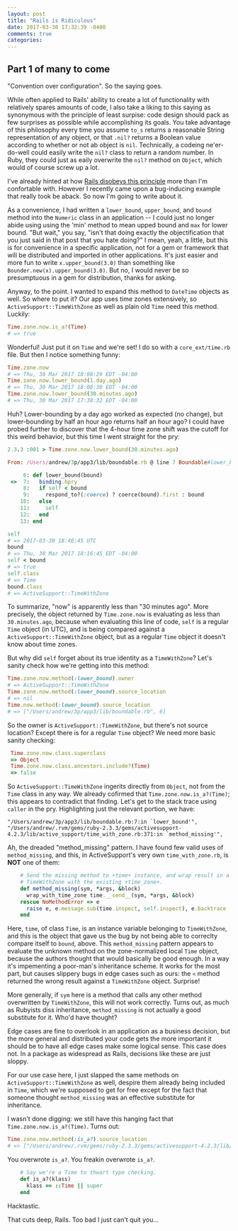 ```yaml
---
layout: post
title: "Rails is Ridiculous"
date: 2017-03-30 17:32:39 -0400
comments: true
categories: 
---
```


## Part 1 of many to come

"Convention over configuration". So the saying goes.

While often applied to Rails' ability to create a lot of functionality with relatively spares amounts of code, I also take a liking to this saying as synonymous with the principle of least surpise: code design should pack as few surprises as possible while accomplishing its goals. You take advantage of this philosophy every time you assume `to_s` returns a reasonable String representation of any object, or that `.nil?` returns a Boolean value according to whether or not ab object is `nil`. Technically, a codeing ne'er-do-well could easily write the `nil?` class to return a random number. In Ruby, they could just as eaily overwrite the `nil?` method on `Object`, which would of course screw up a lot.

I've already hinted at how [Rails disobeys this principle](/2016/07/28/objectification.html) more than I'm confortable with. However I recently came upon a bug-inducing example that really took be aback. So now I'm going to write about it.

As a convenience, I had written a `lower_bound`, `upper_bound`, and `bound` method into the `Numeric` class in an application -- I could just no longer abide using using the 'min' method to mean upped bound and `max` for lower bound. "But wait," you say, "isn't that doing exactly the objectification that you just said in that post that you hate doing?" I mean, yeah, a little, but this is for convenience in a specific application, not for a gem or framework that will be distributed and imported in other applications. It's just easier and more fun to write `x.upper_bound(3.0)` than something like `Bounder.new(x).upper_bound(3.0)`. But no, I would never be so presumptuous in a gem for distribution, thanks for asking.

Anyway, to the point. I wanted to expand this method to `DateTime` objects as well. So where to put it? Our app uses time zones extensively, so `ActiveSupport::TimeWithZone` as well as plain old `Time` need this method. Luckily:

```ruby
Time.zone.now.is_a?(Time)
# => true
```

Wonderful! Just put it on `Time` and we're set! I do so with a `core_ext/time.rb` file. But then I notice something funny:

```ruby
Time.zone.now
# => Thu, 30 Mar 2017 18:08:29 EDT -04:00
Time.zone.now.lower_bound(1.day.ago)
# => Thu, 30 Mar 2017 18:08:30 EDT -04:00
Time.zone.now.lower_bound(30.minutes.ago)
# => Thu, 30 Mar 2017 17:38:32 EDT -04:00
```

Huh? Lower-bounding by a day ago worked as expected (no change), but lower-bounding by half an hour ago returns half an hour ago? I could have probed further to discover that the 4-hour time zone shift was the cutoff for this weird behavior, but this time I went straight for the pry:

```ruby
2.3.3 :001 > Time.zone.now.lower_bound(30.minutes.ago)

From: /Users/andrew/3p/app3/lib/boundable.rb @ line 7 Boundable#lower_bound:

     6: def lower_bound(bound)
 =>  7:   binding.hpry
     8:   if self < bound
     9:     respond_to?(:coerce) ? coerce(bound).first : bound
    10:   else
    11:     self
    12:   end
    13: end

self
# => 2017-03-30 18:46:45 UTC
bound
# => Thu, 30 Mar 2017 18:16:45 EDT -04:00
self < bound
# => true
self.class
# => Time
bound.class
# => ActiveSupport::TimeWithZone
```

To summarize, "now" is apparently less than "30 minutes ago". More precisely, the object returned by `Time.zone.now` is evaluating as less than `30.minutes.ago`, because when evaluating this line of code, `self` is a regular `Time` object (in UTC), and is being compared against a `ActiveSupport::TimeWithZone` object, but as a regular `Time` object it doesn't know about time zones.

But why did `self` forget about its true identity as a `TimeWithZone`? Let's sanity check how we're getting into this method:

```ruby
Time.zone.now.method(:lower_bound).owner
# => ActiveSupport::TimeWithZone
Time.zone.now.method(:lower_bound).source_location
# => nil
Time.now.method(:lower_bound).source_location
# => ["/Users/andrew/3p/app3/lib/boundable.rb", 6]
```

 So the owner is `ActiveSupport::TimeWithZone`, but there's not source location? Except there is for a regular `Time` object? We need more basic sanity checking:

```ruby
 Time.zone.now.class.superclass
 => Object
 Time.zone.now.class.ancestors.include?(Time)
 => false
```

So `ActiveSupport::TimeWithZone` ingerits directly from `Object`, not from the `Time` class in any way. We already cofirmed that `Time.zone.now.is_a?(Time)`; this appears to contradict that finding. Let's get to the stack trace using `caller` in the pry. Highlighting just the relevant portion, we have:

```
"/Users/andrew/3p/app3/lib/boundable.rb:7:in `lower_bound'",
"/Users/andrew/.rvm/gems/ruby-2.3.3/gems/activesupport-4.2.3/lib/active_support/time_with_zone.rb:371:in `method_missing'",
```

Ah, the dreaded "method_missing" pattern. I have found few valid uses of `method_missing`, and this, in ActiveSupport's very own `time_with_zone.rb`, is **NOT** one of them:

```ruby
    # Send the missing method to +time+ instance, and wrap result in a new
    # TimeWithZone with the existing +time_zone+.
    def method_missing(sym, *args, &block)
      wrap_with_time_zone time.__send__(sym, *args, &block)
    rescue NoMethodError => e
      raise e, e.message.sub(time.inspect, self.inspect), e.backtrace
    end
```

Here, `time`, of class `Time`, is an instance variable belonging to `TimeWithZone`, and this is the object that gave us the bug by not being able to correclty compare itself to `bound`, above. This `method_missing` pattern appears to evaluate the unknown method on the zone-normalized local `Time` object, because the authors thought that would basically be good enough. In a way it's impementing a poor-man's inheritance scheme. It works for the most part, but causes slippery bugs in edge cases such as ours: the `<` method returned the wrong result against a `TimeWithZone` object. Surprise!

More generally, if `sym` here is a method that calls any other method overwritten by `TimeWithZone`, this will not work correctly. Turns out, as much as Rubyists diss inheritance, `method_missing` is not actually a good substitute for it. Who'd have thought?

Edge cases are fine to overlook in an application as a business decision, but the more general and distributed your code gets the more important it should be to have all edge cases make some logical sense. This case does not. In a package as widespread as Rails, decisions like these are just sloppy.

For our use case here, I just slapped the same methods on `ActiveSupport::TimeWithZone` as well, despire them already being included in `Time`, which we're supposed to get for free except for the fact that someone thought `method_missing` was an effective substitute for inheritance.

I wasn't done digging: we still have this hanging fact that `Time.zone.now.is_a?(Time)`. Turns out:

```ruby
Time.zone.now.method(:is_a?).source_location
# => ["/Users/andrew/.rvm/gems/ruby-2.3.3/gems/activesupport-4.2.3/lib/active_support/time_with_zone.rb", 334]
```

You overwrote `is_a?`. You freakin overwrote `is_a?`.

```ruby
    # Say we're a Time to thwart type checking.
    def is_a?(klass)
      klass == ::Time || super
    end
```

Hacktastic.

That cuts deep, Rails. Too bad I just can't quit you...
